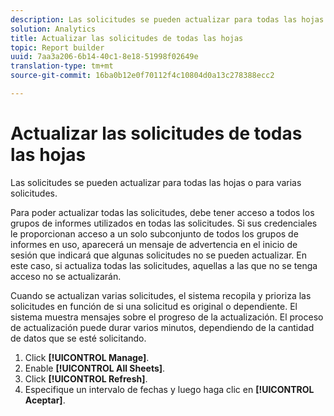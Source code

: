 ```yaml
---
description: Las solicitudes se pueden actualizar para todas las hojas o para varias solicitudes.
solution: Analytics
title: Actualizar las solicitudes de todas las hojas
topic: Report builder
uuid: 7aa3a206-6b14-40c1-8e18-51998f02649e
translation-type: tm+mt
source-git-commit: 16ba0b12e0f70112f4c10804d0a13c278388ecc2

---
```



# Actualizar las solicitudes de todas las hojas

Las solicitudes se pueden actualizar para todas las hojas o para varias solicitudes.

Para poder actualizar todas las solicitudes, debe tener acceso a todos los grupos de informes utilizados en todas las solicitudes. Si sus credenciales le proporcionan acceso a un solo subconjunto de todos los grupos de informes en uso, aparecerá un mensaje de advertencia en el inicio de sesión que indicará que algunas solicitudes no se pueden actualizar. En este caso, si actualiza todas las solicitudes, aquellas a las que no se tenga acceso no se actualizarán.

Cuando se actualizan varias solicitudes, el sistema recopila y prioriza las solicitudes en función de si una solicitud es original o dependiente. El sistema muestra mensajes sobre el progreso de la actualización. El proceso de actualización puede durar varios minutos, dependiendo de la cantidad de datos que se esté solicitando.

1. Click **[!UICONTROL Manage]**.
1. Enable **[!UICONTROL All Sheets]**.
1. Click **[!UICONTROL Refresh]**.
1. Especifique un intervalo de fechas y luego haga clic en **[!UICONTROL Aceptar]**.
